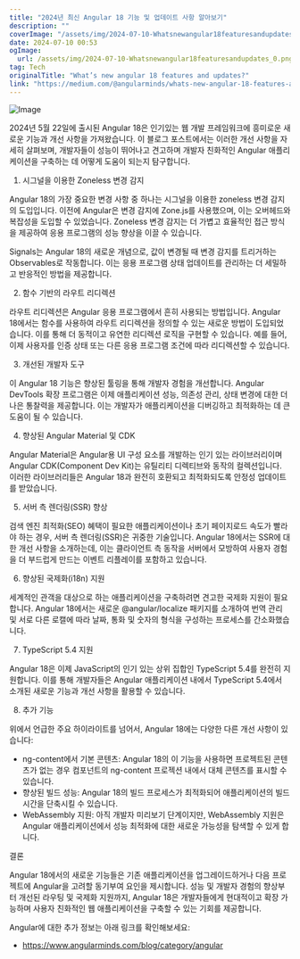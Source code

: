 ```yaml
---
title: "2024년 최신 Angular 18 기능 및 업데이트 사항 알아보기"
description: ""
coverImage: "/assets/img/2024-07-10-Whatsnewangular18featuresandupdates_0.png"
date: 2024-07-10 00:53
ogImage: 
  url: /assets/img/2024-07-10-Whatsnewangular18featuresandupdates_0.png
tag: Tech
originalTitle: "What’s new angular 18 features and updates?"
link: "https://medium.com/@angularminds/whats-new-angular-18-features-and-updates-1142b3be03ff"
---
```




![Image](/assets/img/2024-07-10-Whatsnewangular18featuresandupdates_0.png)

2024년 5월 22일에 출시된 Angular 18은 인기있는 웹 개발 프레임워크에 흥미로운 새로운 기능과 개선 사항을 가져왔습니다. 이 블로그 포스트에서는 이러한 개선 사항을 자세히 살펴보며, 개발자들이 성능이 뛰어나고 견고하며 개발자 친화적인 Angular 애플리케이션을 구축하는 데 어떻게 도움이 되는지 탐구합니다.

1. 시그널을 이용한 Zoneless 변경 감지

Angular 18의 가장 중요한 변경 사항 중 하나는 시그널을 이용한 zoneless 변경 감지의 도입입니다. 이전에 Angular은 변경 감지에 Zone.js를 사용했으며, 이는 오버헤드와 복잡성을 도입할 수 있었습니다. Zoneless 변경 감지는 더 가볍고 효율적인 접근 방식을 제공하여 응용 프로그램의 성능 향상을 이끌 수 있습니다.


<div class="content-ad"></div>

Signals는 Angular 18의 새로운 개념으로, 값이 변경될 때 변경 감지를 트리거하는 Observables로 작동합니다. 이는 응용 프로그램 상태 업데이트를 관리하는 더 세밀하고 반응적인 방법을 제공합니다.

2. 함수 기반의 라우트 리디렉션

라우트 리디렉션은 Angular 응용 프로그램에서 흔히 사용되는 방법입니다. Angular 18에서는 함수를 사용하여 라우트 리디렉션을 정의할 수 있는 새로운 방법이 도입되었습니다. 이를 통해 더 동적이고 유연한 리디렉션 로직을 구현할 수 있습니다. 예를 들어, 이제 사용자를 인증 상태 또는 다른 응용 프로그램 조건에 따라 리디렉션할 수 있습니다.

3. 개선된 개발자 도구

<div class="content-ad"></div>

이 Angular 18 기능은 향상된 툴링을 통해 개발자 경험을 개선합니다. Angular DevTools 확장 프로그램은 이제 애플리케이션 성능, 의존성 관리, 상태 변경에 대한 더 나은 통찰력을 제공합니다. 이는 개발자가 애플리케이션을 디버깅하고 최적화하는 데 큰 도움이 될 수 있습니다.

4. 향상된 Angular Material 및 CDK

Angular Material은 Angular용 UI 구성 요소를 개발하는 인기 있는 라이브러리이며 Angular CDK(Component Dev Kit)는 유틸리티 디렉티브와 동작의 컬렉션입니다. 이러한 라이브러리들은 Angular 18과 완전히 호환되고 최적화되도록 안정성 업데이트를 받았습니다.

5. 서버 측 렌더링(SSR) 향상

<div class="content-ad"></div>

검색 엔진 최적화(SEO) 혜택이 필요한 애플리케이션이나 초기 페이지로드 속도가 빨라야 하는 경우, 서버 측 렌더링(SSR)은 귀중한 기술입니다. Angular 18에서는 SSR에 대한 개선 사항을 소개하는데, 이는 클라이언트 측 동작을 서버에서 모방하여 사용자 경험을 더 부드럽게 만드는 이벤트 리플레이를 포함하고 있습니다.

6. 향상된 국제화(i18n) 지원

세계적인 관객을 대상으로 하는 애플리케이션을 구축하려면 견고한 국제화 지원이 필요합니다. Angular 18에서는 새로운 @angular/localize 패키지를 소개하여 번역 관리 및 서로 다른 로캘에 따라 날짜, 통화 및 숫자의 형식을 구성하는 프로세스를 간소화했습니다.

7. TypeScript 5.4 지원

<div class="content-ad"></div>

Angular 18은 이제 JavaScript의 인기 있는 상위 집합인 TypeScript 5.4를 완전히 지원합니다. 이를 통해 개발자들은 Angular 애플리케이션 내에서 TypeScript 5.4에서 소개된 새로운 기능과 개선 사항을 활용할 수 있습니다.

8. 추가 기능

위에서 언급한 주요 하이라이트를 넘어서, Angular 18에는 다양한 다른 개선 사항이 있습니다:

- ng-content에서 기본 콘텐츠: Angular 18의 이 기능을 사용하면 프로젝트된 콘텐츠가 없는 경우 컴포넌트의 ng-content 프로젝션 내에서 대체 콘텐츠를 표시할 수 있습니다.
- 향상된 빌드 성능: Angular 18의 빌드 프로세스가 최적화되어 애플리케이션의 빌드 시간을 단축시킬 수 있습니다.
- WebAssembly 지원: 아직 개발자 미리보기 단계이지만, WebAssembly 지원은 Angular 애플리케이션에서 성능 최적화에 대한 새로운 가능성을 탐색할 수 있게 합니다.

<div class="content-ad"></div>

결론

Angular 18에서의 새로운 기능들은 기존 애플리케이션을 업그레이드하거나 다음 프로젝트에 Angular을 고려할 동기부여 요인을 제시합니다. 성능 및 개발자 경험의 향상부터 개선된 라우팅 및 국제화 지원까지, Angular 18은 개발자들에게 현대적이고 확장 가능하며 사용자 친화적인 웹 애플리케이션을 구축할 수 있는 기회를 제공합니다.

Angular에 대한 추가 정보는 아래 링크를 확인해보세요:

- https://www.angularminds.com/blog/category/angular